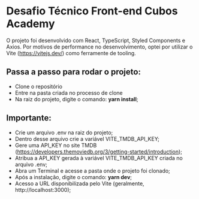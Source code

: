 # Desafio Técnico Front-end Cubos Academy

O projeto foi desenvolvido com React, TypeScript, Styled Components e Axios.
Por motivos de performance no desenvolvimento, optei por utilizar o Vite (https://vitejs.dev/) como ferramente de tooling.

## Passa a passo para rodar o projeto:

- Clone o repositório
- Entre na pasta criada no processo de clone
- Na raiz do projeto, digite o comando: **yarn install**;

## Importante:

- Crie um arquivo .env na raiz do projeto;
- Dentro desse arquivo crie a variável VITE_TMDB_API_KEY;
- Gere uma API_KEY no site TMDB (https://developers.themoviedb.org/3/getting-started/introduction);
- Atribua a API_KEY gerada à variável VITE_TMDB_API_KEY criada no arquivo .env;
- Abra um Terminal e acesse a pasta onde o projeto foi clonado;
- Após a instalação, digite o comando: **yarn dev**;
- Acesso a URL disponibilizada pelo Vite (geralmente, http://localhost:3000);
